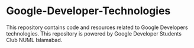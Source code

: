 # Google-Developer-Technologies
This repository contains code and resources related to Google Developers technologies. This repository is powered by Google Developer Students Club NUML Islamabad.
